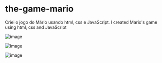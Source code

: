 # the-game-mario
Criei o jogo do Mário usando html, css e JavaScript.
I created Mario's game using html, css and JavaScript

![image](https://user-images.githubusercontent.com/54282051/172059489-a166ff0c-eda0-4d21-bdb8-c2710c55a02e.png)

![image](https://user-images.githubusercontent.com/54282051/172059670-8d1c74df-8871-4650-a8d8-3dbb9effc10f.png)

![image](https://user-images.githubusercontent.com/54282051/172059475-7999c15c-e4ea-4d6f-b55c-72bcd3439c3c.png)
